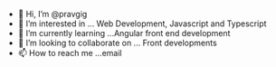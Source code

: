 - 👋 Hi, I’m @pravgig
- 👀 I’m interested in ... Web Development, Javascript and Typescript
- 🌱 I’m currently learning ...Angular front end development
- 💞️ I’m looking to collaborate on ... Front developments
- 📫 How to reach me ...email

<!---
pravgig/pravgig is a ✨ special ✨ repository because its `README.md` (this file) appears on your GitHub profile.
You can click the Preview link to take a look at your changes.
--->
